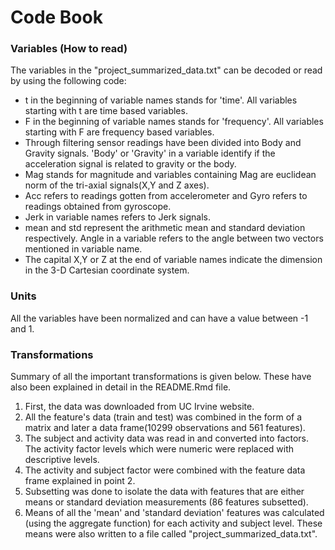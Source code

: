 Code Book
========================================================

### Variables (How to read)

The variables in the "project_summarized_data.txt" can be decoded or read by using the following code:

* t in the beginning of variable names stands for 'time'. All variables starting with t are time based variables.
* F in the beginning of variable names stands for 'frequency'. All variables starting with F are frequency based variables.
* Through filtering sensor readings have been divided into Body and Gravity signals. 'Body' or 'Gravity' in a variable identify if the acceleration signal is related to gravity or the body.
* Mag stands for magnitude and variables containing Mag are euclidean norm of the tri-axial signals(X,Y and Z axes).
* Acc refers to readings gotten from accelerometer and Gyro refers to readings obtained from gyroscope. 
* Jerk in variable names refers to Jerk signals.
* mean and std represent the arithmetic mean and standard deviation respectively. Angle in a variable refers to the angle between two vectors mentioned in variable name. 
* The capital X,Y or Z at the end of variable names indicate the dimension in the 3-D Cartesian coordinate system.

### Units
All the variables have been normalized and can have a value between -1 and 1.

### Transformations
Summary of all the important transformations is given below. These have also been explained in detail in the README.Rmd file.

1. First, the data was downloaded from UC Irvine website.
2. All the feature's data (train and test) was combined in the form of a matrix and later a data frame(10299 observations and 561 features).
3. The subject and activity data was read in and converted into factors. The activity factor levels which were numeric were replaced with descriptive levels.
4. The activity and subject factor were combined with the feature data frame explained in point 2.
5. Subsetting was done to isolate the data with features that are either means or standard deviation measurements (86 features subsetted).
6. Means of all the 'mean' and 'standard deviation' features was calculated (using the aggregate function) for each activity and subject level. These means were also written to a file called "project_summarized_data.txt".  
